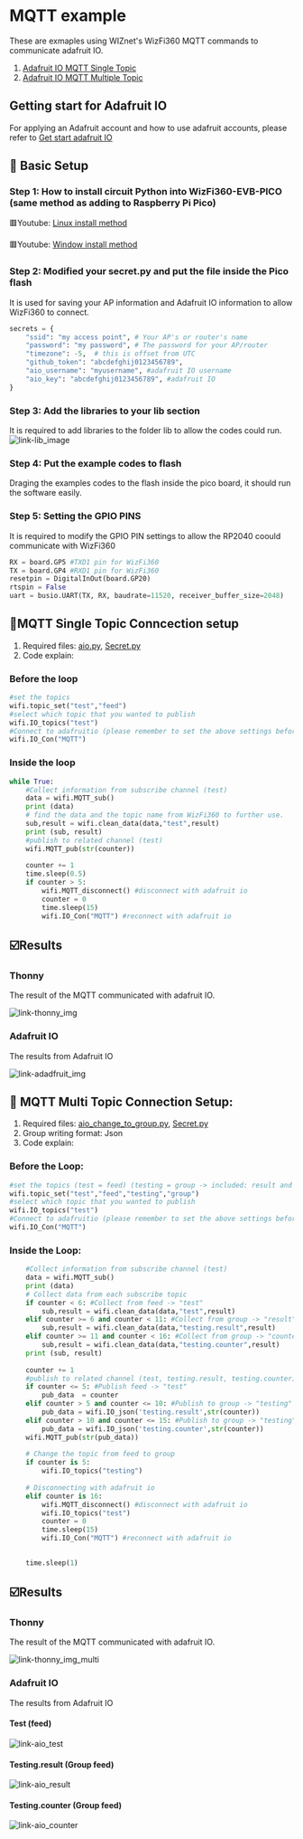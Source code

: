 # MQTT example
These are exmaples using WIZnet's WizFi360 MQTT commands to communicate adafruit IO.

1. [Adafruit IO MQTT Single Topic](#MQTT1)
2. [Adafruit IO MQTT Multiple Topic](#MQTT2)

## Getting start for Adafruit IO
For applying an Adafruit account and how to use adafruit accounts, please refer to [Get start adafruit IO][link-get start]

## 🤖 Basic Setup
### Step 1: How to install circuit Python into WizFi360-EVB-PICO (same method as adding to Raspberry Pi Pico)
🟥Youtube: [Linux install method][link-linux install]

🟥Youtube: [Window install method][link-window install]

### Step 2: Modified your secret.py and put the file inside the Pico flash
It is used for saving your AP information and Adafruit IO information to allow WizFi360 to connect.
```python
secrets = {
    "ssid": "my access point", # Your AP's or router's name
    "password": "my password", # The password for your AP/router
    "timezone": -5,  # this is offset from UTC
    "github_token": "abcdefghij0123456789",
    "aio_username": "myusername", #adafruit IO username
    "aio_key": "abcdefghij0123456789", #adafruit IO 
}
```
### Step 3: Add the libraries to your lib section
It is required to add libraries to the folder lib to allow the codes could run.
![link-lib_image]

### Step 4: Put the example codes to flash
Draging the examples codes to the flash inside the pico board, it should run the software easily.

### Step 5: Setting the GPIO PINS
It is required to modify the GPIO PIN settings to allow the RP2040 coould communicate with WizFi360
```python
RX = board.GP5 #TXD1 pin for WizFi360
TX = board.GP4 #RXD1 pin for WizFi360
resetpin = DigitalInOut(board.GP20) 
rtspin = False
uart = busio.UART(TX, RX, baudrate=11520, receiver_buffer_size=2048)
```

<a name="MQTT1"></a>
## 🔰MQTT Single Topic Conncection setup
1. Required files: [aio.py][link-aio], [Secret.py][link-secret]
2. Code explain:
### Before the loop
```python
#set the topics 
wifi.topic_set("test","feed")
#select which topic that you wanted to publish
wifi.IO_topics("test")
#Connect to adafruitio (please remember to set the above settings before connect to adafruit io)
wifi.IO_Con("MQTT")
```
### Inside the loop
```python
while True:
    #Collect information from subscribe channel (test)
    data = wifi.MQTT_sub()
    print (data)
    # find the data and the topic name from WizFi360 to further use.
    sub,result = wifi.clean_data(data,"test",result)
    print (sub, result)
    #publish to related channel (test)
    wifi.MQTT_pub(str(counter))    
    
    counter += 1
    time.sleep(0.5)
    if counter > 5:
        wifi.MQTT_disconnect() #disconnect with adafruit io
        counter = 0
        time.sleep(15)
        wifi.IO_Con("MQTT") #reconnect with adafruit io
```
## ☑️Results
### Thonny 
The result of the MQTT communicated with adafruit IO.

![link-thonny_img]

### Adafruit IO 
The results from Adafruit IO

![link-adadfruit_img]


<a name="MQTT2"></a>
## :dizzy: MQTT Multi Topic Connection Setup:
1. Required files: [aio_change_to_group.py][link-change], [Secret.py][link-secret]
2. Group writing format: Json
3. Code explain:

### Before the Loop:
```python
#set the topics (test = feed) (testing = group -> included: result and counter)
wifi.topic_set("test","feed","testing","group")
#select which topic that you wanted to publish
wifi.IO_topics("test")
#Connect to adafruitio (please remember to set the above settings before connect to adafruit io)
wifi.IO_Con("MQTT")
```

### Inside the Loop:
```python
    #Collect information from subscribe channel (test)
    data = wifi.MQTT_sub()
    print (data)
    # Collect data from each subscribe topic
    if counter < 6: #Collect from feed -> "test"
        sub,result = wifi.clean_data(data,"test",result)        
    elif counter >= 6 and counter < 11: #Collect from group -> "result" from "testing" group 
        sub,result = wifi.clean_data(data,"testing.result",result)
    elif counter >= 11 and counter < 16: #Collect from group -> "counter" from "testing" group 
        sub,result = wifi.clean_data(data,"testing.counter",result)
    print (sub, result)
    
    counter += 1
    #publish to related channel (test, testing.result, testing.counter)
    if counter <= 5: #Publish feed -> "test"
        pub_data  = counter
    elif counter > 5 and counter <= 10: #Publish to group -> "testing" 's feed "result"
        pub_data = wifi.IO_json('testing.result',str(counter))        
    elif counter > 10 and counter <= 15: #Publish to group -> "testing" 's feed "counter"
        pub_data = wifi.IO_json('testing.counter',str(counter))
    wifi.MQTT_pub(str(pub_data))
    
    # Change the topic from feed to group
    if counter is 5:
        wifi.IO_topics("testing")
        
    # Disconnecting with adafruit io
    elif counter is 16:
        wifi.MQTT_disconnect() #disconnect with adafruit io
        wifi.IO_topics("test")
        counter = 0
        time.sleep(15)
        wifi.IO_Con("MQTT") #reconnect with adafruit io

    
    time.sleep(1)
```
## ☑️Results
### Thonny 
The result of the MQTT communicated with adafruit IO.

![link-thonny_img_multi]

### Adafruit IO 
The results from Adafruit IO

#### Test (feed)
![link-aio_test]

#### Testing.result (Group feed)
![link-aio_result]

#### Testing.counter (Group feed)
![link-aio_counter]




[link-aio]: https://github.com/ronpang/WizFi360-cpy/blob/main/examples/MQTT/aio.py
[link-secret]: https://github.com/ronpang/WizFi360-cpy/blob/main/examples/secrets.py
[link-linux install]: https://www.youtube.com/watch?v=onBkPkaqDnk&list=PL846hFPMqg3h4HpTVO8cPPHZnJIRA4I2p&index=3
[link-window install]: https://www.youtube.com/watch?v=e_f9p-_JWZw&t=374s
[link-lib_image]: https://github.com/ronpang/WizFi360-cpy/blob/main/img/lib%20image.PNG
[link-thonny_img]: https://github.com/ronpang/WizFi360-cpy/blob/main/img/thonny%20result%20-%20wizfi360%20-%20MQTT%20(5-10-2022).PNG
[link-adadfruit_img]: https://github.com/ronpang/WizFi360-cpy/blob/main/img/thonny%20result%20-%20wizfi360%20-%20MQTT%20-adafruit%20(5-10-2022).PNG
[link-get start]: https://github.com/ronpang/RP2040-HAT-CircuitPython/blob/master/examples/Adafruit_IO/Getting%20Start%20Adafruit%20IO.md
[link-change]: https://github.com/ronpang/WizFi360-cpy/blob/main/examples/MQTT/aio_change_to_group.py
[link-thonny_img_multi]: https://github.com/ronpang/WizFi360-cpy/blob/main/img/thonny%20result%20-%20wizfi360%20-%20Multi%20MQTT%20(6-10-2022).PNG
[link-aio_test]: https://github.com/ronpang/WizFi360-cpy/blob/main/img/thonny%20result%20-%20wizfi360%20-%20MQTT%20-adafruitio%20-%20test%20(6-10-2022).PNG
[link-aio_result]: https://github.com/ronpang/WizFi360-cpy/blob/main/img/thonny%20result%20-%20wizfi360%20-%20MQTT%20-adafruitio%20-%20result%20(6-10-2022).PNG
[link-aio_counter]: https://github.com/ronpang/WizFi360-cpy/blob/main/img/thonny%20result%20-%20wizfi360%20-%20MQTT%20-adafruitio%20-%20counter%20(6-10-2022).PNG
